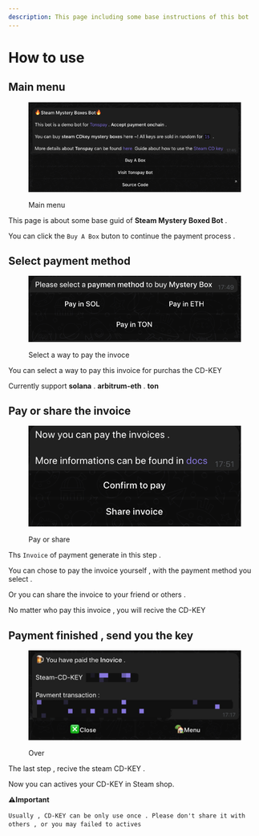 ```yaml
---
description: This page including some base instructions of this bot
---
```


# How to use

## Main menu&#x20;

<figure><img src="../.gitbook/assets/image (2) (1).png" alt=""><figcaption><p>Main menu</p></figcaption></figure>

This page is about some base guid of **Steam Mystery Boxed Bot** .&#x20;

You can click the `Buy A Box` buton to continue the payment process .&#x20;

## Select payment method

<figure><img src="../.gitbook/assets/image (3) (1).png" alt=""><figcaption><p>Select a way to pay the invoce</p></figcaption></figure>

You can select a way to pay this invoice for purchas the CD-KEY

Currently support **solana** . **arbitrum-eth** . **ton**

## **Pay or share the invoice**

<figure><img src="../.gitbook/assets/image (4) (1).png" alt=""><figcaption><p>Pay or share</p></figcaption></figure>

Ths `Invoice` of payment generate in this step .&#x20;

You can chose to pay the invoice yourself , with the payment method you select .&#x20;

Or you can share the invoice to your friend or others .

No matter who pay this invoice , you will recive the CD-KEY&#x20;

## Payment finished , send you the key

<figure><img src="../.gitbook/assets/image (5) (1).png" alt=""><figcaption><p>Over</p></figcaption></figure>

The last step , recive the steam CD-KEY .&#x20;

Now you can actives your CD-KEY in Steam shop.

**⚠️Important**

`Usually , CD-KEY can be only use once . Please don't share it with others , or you may failed to actives` &#x20;
